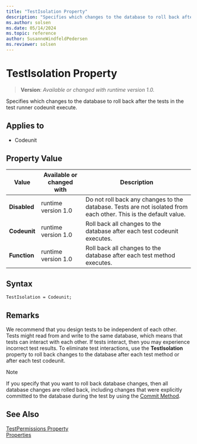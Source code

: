 ```yaml
---
title: "TestIsolation Property"
description: "Specifies which changes to the database to roll back after the tests in the test runner codeunit execute."
ms.author: solsen
ms.date: 05/14/2024
ms.topic: reference
author: SusanneWindfeldPedersen
ms.reviewer: solsen
---
```

[//]: # (START>DO_NOT_EDIT)
[//]: # (IMPORTANT:Do not edit any of the content between here and the END>DO_NOT_EDIT.)
[//]: # (Any modifications should be made in the .xml files in the ModernDev repo.)
# TestIsolation Property
> **Version**: _Available or changed with runtime version 1.0._

Specifies which changes to the database to roll back after the tests in the test runner codeunit execute.

## Applies to
-   Codeunit

## Property Value

|Value|Available or changed with|Description|
|-----------|-----------|---------------------------------------|
|**Disabled**|runtime version 1.0|Do not roll back any changes to the database. Tests are not isolated from each other. This is the default value.|
|**Codeunit**|runtime version 1.0|Roll back all changes to the database after each test codeunit executes.|
|**Function**|runtime version 1.0|Roll back all changes to the database after each test method executes.|

[//]: # (IMPORTANT: END>DO_NOT_EDIT)


## Syntax

```AL
TestIsolation = Codeunit;
```

## Remarks  

We recommend that you design tests to be independent of each other. Tests might read from and write to the same database, which means that tests can interact with each other. If tests interact, then you may experience incorrect test results. To eliminate test interactions, use the **TestIsolation** property to roll back changes to the database after each test method or after each test codeunit.  
  
> [!NOTE]  
> If you specify that you want to roll back database changes, then all database changes are rolled back, including changes that were explicitly committed to the database during the test by using the [Commit Method](../methods-auto/database/database-commit-method.md).  

## See Also

[TestPermissions Property](devenv-testpermissions-property.md)  
[Properties](devenv-properties.md)
<!-- 
[How to: Create a Test Runner Codeunit](How-to--Create-a-Test-Runner-Codeunit.md)   
[Testing the Application](Testing-the-Application.md)
-->